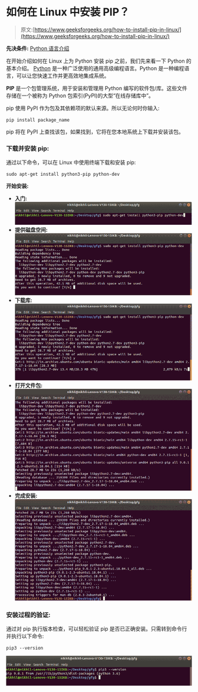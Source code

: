 # 如何在 Linux 中安装 PIP？

> 原文:[https://www.geeksforgeeks.org/how-to-install-pip-in-linux/](https://www.geeksforgeeks.org/how-to-install-pip-in-linux/)

**先决条件:** [Python 语言介绍](https://www.geeksforgeeks.org/python-language-introduction/)

在开始介绍如何在 Linux 上为 Python 安装 pip 之前，我们先来看一下 Python 的基本介绍。 [Python](https://www.geeksforgeeks.org/python-programming-language/) 是一种广泛使用的通用高级编程语言。Python 是一种编程语言，可以让您快速工作并更高效地集成系统。

**PIP** 是一个包管理系统，用于安装和管理用 Python 编写的软件包/库。这些文件存储在一个被称为 Python 包索引(PyPI)的大型“在线存储库中”。

pip 使用 PyPI 作为包及其依赖项的默认来源。所以无论何时你输入:

```
pip install package_name
```

pip 将在 PyPI 上查找该包，如果找到，它将在您本地系统上下载并安装该包。

### 下载并安装 pip:

通过以下命令，可以在 Linux 中使用终端下载和安装 pip:

```
sudo apt-get install python3-pip python-dev
```

**开始安装:**

*   **入门:**
    ![pip-installation-command](img/af0647a81d921f65c4b9bb5511eb7d83.png)
*   **提供磁盘空间:**
    ![Providing-addition-disk-space](img/705db589b111b09d85e746631feb4cec.png)
*   **下载库:**
    ![Downloading Libraries](img/631ff05a56663e8dd3df35da24ffe017.png)
*   **打开文件包:**
    ![Unpacking-installation-files](img/9ad63ed1387b99e9c1c0ea0bbcc29d04.png)
*   **完成安装:**
    ![Finishing-the-installation](img/a1d26487dc9911e5f18e31fcee936242.png)

### 安装过程的验证:

通过对 pip 执行版本检查，可以轻松验证 pip 是否已正确安装。只需转到命令行并执行以下命令:

```
pip3 --version
```

![pip-Version-check-linux](img/c05e933ef8542591afc56a8db93e0e96.png)